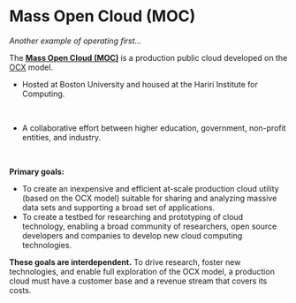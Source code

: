 <!-- #region -->
# Mass Open Cloud (MOC)

*Another example of operating first...*

The **[Mass Open Cloud (MOC)](https://massopen.cloud/)** is a production public cloud developed on the [OCX](ocx.md) model.

- Hosted at Boston University and housed at the Hariri Institute for Computing.

<br/>

- A collaborative effort between higher education, government, non-profit entities, and industry.

<br/>

**Primary goals:**

- To create an inexpensive and efficient at-scale production cloud utility (based on the OCX model) suitable for sharing and analyzing massive data sets and supporting a broad set of applications.
- To create a testbed for researching and prototyping of cloud technology, enabling a broad community of researchers, open source developers and companies to develop new cloud computing technologies.

**These goals are interdependent.** To drive research, foster new technologies, and enable full exploration of the OCX model, a production cloud must have a customer base and a revenue stream that covers its costs.

<br/>

<!-- #endregion -->
